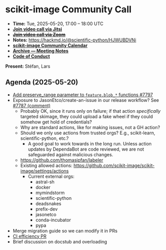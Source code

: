 # scikit-image Community Call

- **Time:** Tue, 2025-05-20, 17:00 – 18:00 UTC
- **[Join video call via Jitsi](https://meet.evolix.org/skimage-meeting)**
- ~~**[Join video call via Zoom](https://us06web.zoom.us/j/88060567580?pwd=THRpaWFnSFNwK0Fycy9FVk5RYnV5UT09)**~~
- **Notes:** https://hackmd.io/@scientific-python/HJWUBDVNi
- **[scikit-image Community Calendar](https://scientific-python.org/calendars/skimage.ics)**
- **[Archive — Meeting Notes](https://github.com/scikit-image/skimage-archive/tree/main/meeting-notes)**
- **[Code of Conduct](https://scikit-image.org/docs/stable/conduct/code_of_conduct.html)**

**Present:** Stéfan, Lars

## Agenda (2025-05-20)

- [Add preserve_range parameter to `feature.blob_*` functions #7797](https://github.com/scikit-image/scikit-image/pull/7797)
- Exposure to JasonEtco/create-an-issue in our release workflow?
  See [#7787 (comment)](https://github.com/scikit-image/scikit-image/pull/7787#discussion_r2086898797)
  - Probably OK, since it runs only on failure; if that action *specifically* targeted skimage, they could upload a fake wheel
    if they could somehow get hold of credentials?
  - Why are standard actions, like for making issues, not a GH action?
  - Should we only use actions from trusted orgs? E.g., scikit-learn, scientific-python, etc.?
    - A good goal to work towards in the long run. Unless action updates by DependaBot are code reviewed,
      we are not safeguarded against malicious changes.
  - https://github.com/thomasjpfan/labeler
  - Existing allowed actions: https://github.com/scikit-image/scikit-image/settings/actions
    - Current external orgs:
      - astral-sh
      - docker
      - mymindstorm
      - scientific-python
      - deadsnakes
      - prefix-dev
      - jasonetco
      - conda-incubator
      - pypa
- Merge migration guide so we can modify it in PRs
- [CI efficiency PR](https://github.com/scikit-image/scikit-image/pull/7749)
- Brief discussion on docstub and overloading
